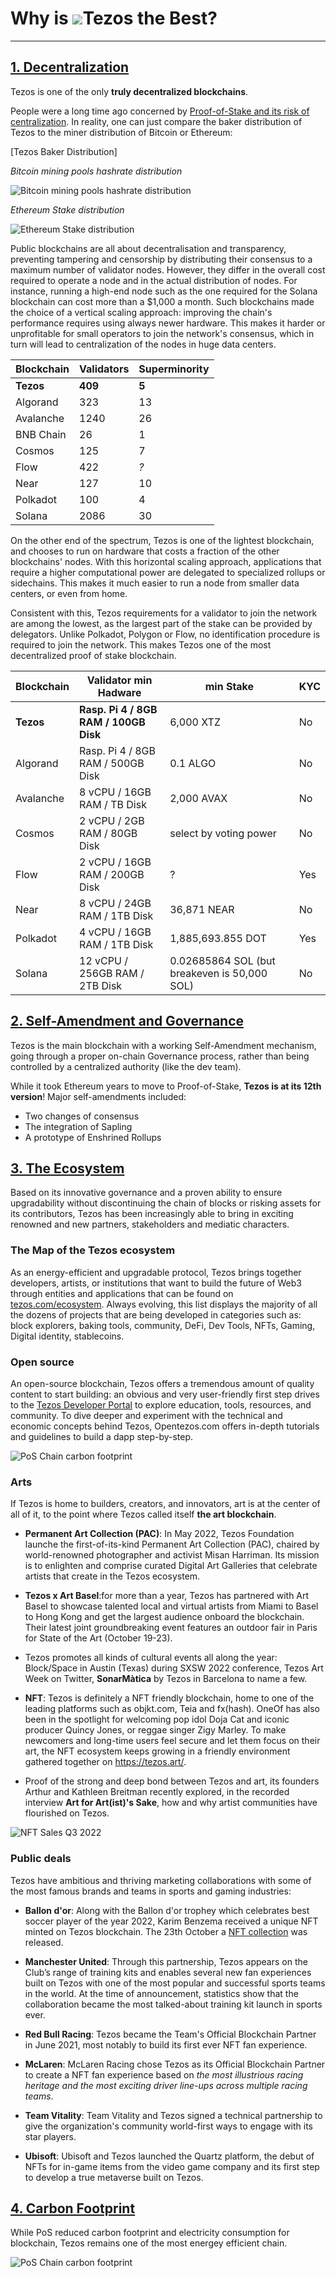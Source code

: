 
# Why is <img src="/logo.png" id="logo">Tezos the Best?

---

<section id="decentralization">

## [1. Decentralization](#decentralization)

Tezos is one of the only **truly decentralized blockchains**. 

People were a long time ago concerned by [Proof-of-Stake and its risk of centralization](https://www.reddit.com/r/ethereum/comments/6d1mca/proof_of_stake_leads_to_centralization_with_worse/). In reality, one can just compare the baker distribution of Tezos to the miner distribution of Bitcoin or Ethereum:


<div class="row">
  <div class="distribution">[Tezos Baker Distribution]</div>
  <div class="distribution">

_Bitcoin mining pools hashrate distribution_

![Bitcoin mining pools hashrate distribution](/images/bitcoin-miningpools.webp)

  </div>
  <div class="distribution">
  
_Ethereum Stake distribution_

![Ethereum Stake distribution](/images/eth-staking.webp)

  </div>
</div>

Public blockchains are all about decentralisation and transparency, preventing tampering and censorship by distributing their consensus to a maximum number of validator nodes. However, they differ in the overall cost required to operate a node and in the actual distribution of nodes. For instance, running a high-end node such as the one required for the Solana blockchain can cost more than a $1,000 a month. Such blockchains made the choice of a vertical scaling approach: improving the chain's performance requires using always newer hardware. This makes it harder or unprofitable for small operators to join the network's consensus, which in turn will lead to centralization of the nodes in huge data centers.


| Blockchain | Validators | Superminority | 
|------------|------------|---------------|
| **Tezos**  | **409**    | **5**         |
| Algorand   | 323        | 13            |
| Avalanche  | 1240       | 26            |
| BNB Chain  | 26         | 1             |
| Cosmos     | 125        | 7             |
| Flow       | 422        | _?_           |
| Near       | 127        | 10            |
| Polkadot   | 100        | 4             |
| Solana     | 2086       | 30            |


On the other end of the spectrum, Tezos is one of the lightest blockchain, and chooses to run on hardware that costs a fraction of the other blockchains' nodes. With this horizontal scaling approach, applications that require a higher computational power are delegated to specialized rollups or sidechains. This makes it much easier to run a node from smaller data centers, or even from home.


Consistent with this, Tezos requirements for a validator to join the network are among the lowest, as the largest part of the stake can be provided by delegators. Unlike Polkadot, Polygon or Flow, no identification procedure is required to join the network. This makes Tezos one of the most decentralized proof of stake blockchain.


| Blockchain | Validator min Hadware                      | min Stake  | KYC          |
|------------|--------------------------------------------|------------|--------------|
| **Tezos**  | **Rasp. Pi 4 / 8GB RAM / 100GB Disk**      | 6,000 XTZ  | No           |
| Algorand   | Rasp. Pi 4 / 8GB RAM / 500GB Disk          | 0.1 ALGO   | No           | 
| Avalanche  | 8 vCPU / 16GB RAM / TB Disk                | 2,000 AVAX | No           |
| Cosmos     | 2 vCPU / 2GB RAM / 80GB Disk               | select by voting power  | No           |
| Flow       | 2 vCPU / 16GB RAM / 200GB Disk             | ?          | Yes          |
| Near       | 8 vCPU / 24GB RAM / 1TB Disk               | 36,871 NEAR| No           |
| Polkadot   | 4 vCPU / 16GB RAM / 1TB Disk               | 1,885,693.855 DOT  | Yes           |
| Solana     | 12 vCPU / 256GB RAM / 2TB Disk             | 0.02685864 SOL (but breakeven is 50,000 SOL) | No           |


</section>

<section id="governance">

## [2. Self-Amendment and Governance](#governance)

Tezos is the main blockchain with a working Self-Amendment mechanism, going through a proper on-chain Governance process, rather than being controlled by a centralized authority (like the dev team).

While it took Ethereum years to move to Proof-of-Stake, **Tezos is at its 12th version**! Major self-amendments included:
- Two changes of consensus
- The integration of Sapling
- A prototype of Enshrined Rollups

</section>


<section id="ecosystem">

## [3. The Ecosystem](#ecosystem)

Based on its innovative governance and a proven ability to ensure upgradability without discontinuing the chain of blocks or risking assets for its contributors, Tezos has been increasingly able to bring in exciting renowned and new partners, stakeholders and mediatic characters.
 

### The Map of the Tezos ecosystem
 
As an energy-efficient and upgradable protocol, Tezos brings together developers, artists, or institutions that want to build the future of Web3 through entities and applications that can be found on [tezos.com/ecosystem](https://tezos.com/ecosystem). Always evolving, this list displays the majority of all the dozens of projects that are being developed in categories such as: block explorers, baking tools, community, DeFi, Dev Tools, NFTs, Gaming, Digital identity, stablecoins.

### Open source 

An open-source blockchain, Tezos offers a tremendous amount of quality content to start building: an obvious and very user-friendly first step drives to the [Tezos Developer Portal](https://tezos.com/developers/) to explore education, tools, resources, and community. To dive deeper and experiment with the technical and economic concepts behind Tezos, Opentezos.com offers in-depth tutorials and guidelines to  build a dapp step-by-step.

![PoS Chain carbon footprint](/images/dev-contribs.webp)

### Arts
 
If Tezos is home to builders, creators, and innovators, art is at the center of all of it, to the point where Tezos called itself **the art blockchain**.

- **Permanent Art Collection (PAC)**: In May 2022, Tezos Foundation launche the first-of-its-kind Permanent Art Collection (PAC), chaired by world-renowned photographer and activist Misan Harriman. Its mission is to enlighten and comprise curated Digital Art Galleries that celebrate artists that create in the Tezos ecosystem.

- **Tezos x Art Basel**:for more than a year, Tezos has partnered with Art Basel to showcase talented local and virtual artists from Miami to Basel to Hong Kong and get the largest audience onboard the blockchain. Their latest joint groundbreaking event features an outdoor fair in Paris for State of the Art (October 19-23).

- Tezos promotes all kinds of cultural events all along the year: Block/Space in Austin (Texas) during SXSW 2022 conference, Tezos Art Week on Twitter, **SonarMàtica** by Tezos in Barcelona to name a few.

- **NFT**: Tezos is definitely a NFT friendly blockchain, home to one of the leading platforms such as objkt.com, Teia and fx(hash). OneOf has also been in the spotlight for welcoming pop idol Doja Cat and iconic producer Quincy Jones, or reggae singer Zigy Marley. To make newcomers and long-time users feel secure and let them focus on their art, the NFT ecosystem keeps growing in a friendly environment gathered together on https://tezos.art/.

- Proof of the strong and deep bond between Tezos and art, its founders Arthur and Kathleen Breitman recently explored, in the recorded interview **Art for Art(ist)'s Sake**, how and why artist communities have flourished on Tezos.

![NFT Sales Q3 2022](/images/nft-sales.webp)

### Public deals

Tezos have ambitious and thriving marketing collaborations with some of the most famous brands and teams in sports and gaming industries:

- **Ballon d'or**: Along with the Ballon d'or trophey which celebrates best soccer player of the year 2022, Karim Benzema received a unique NFT minted on Tezos blockchain. The 23th October a [NFT collection](https://nft.ballondor.com/) was released.

- **Manchester United**: Through this partnership, Tezos appears on the Club’s range of training kits and enables several new fan experiences built on Tezos with one of the most popular and successful sports teams in the world. At the time of announcement, statistics show that the collaboration became the most talked-about training kit launch in sports ever. 

- **Red Bull Racing**: Tezos became the Team's Official Blockchain Partner in June 2021, most notably to  build its first ever NFT fan experience.

- **McLaren**: McLaren Racing chose Tezos as its Official Blockchain Partner to create a NFT  fan experience based on _the most illustrious racing heritage and the most exciting driver line-ups across multiple racing teams_.

- **Team Vitality**: Team Vitality and Tezos signed a technical partnership to give the organization's community world-first ways to engage with its star players.

- **Ubisoft**: Ubisoft and Tezos launched the Quartz platform, the debut of NFTs for in-game items from the video game company and its first step to develop a true metaverse built on Tezos.


</section>

<section id="carbon-footprint">

## [4. Carbon Footprint](#carbon-footprint)

While PoS reduced carbon footprint and electricity consumption for blockchain, Tezos remains one of the most energey efficient chain.

![PoS Chain carbon footprint](/images/co2-emissions.webp)


</section>